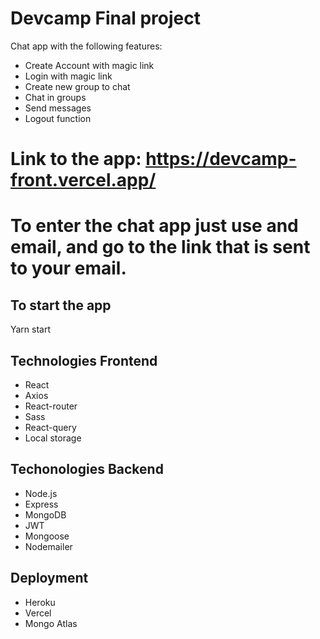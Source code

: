 # Devcamp Final project

Chat app with the following features:

- Create Account with magic link
- Login with magic link
- Create new group to chat
- Chat in groups
- Send messages
- Logout function

# Link to the app: https://devcamp-front.vercel.app/

# To enter the chat app just use and email, and go to the link that is sent to your email.

## To start the app

Yarn start

## Technologies Frontend
- React
- Axios
- React-router
- Sass
- React-query
- Local storage

## Techonologies Backend
- Node.js
- Express
- MongoDB
- JWT
- Mongoose
- Nodemailer

## Deployment
- Heroku
- Vercel
- Mongo Atlas

